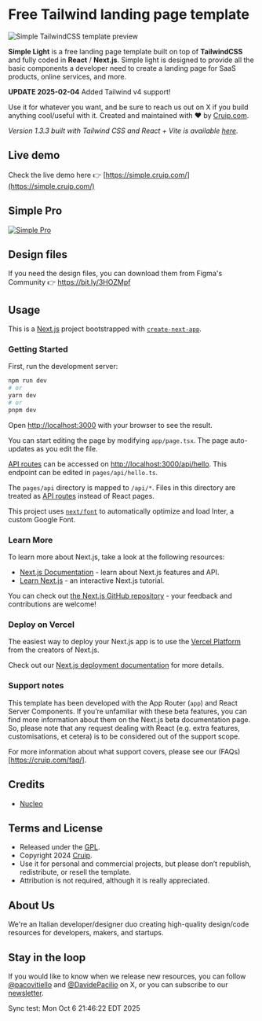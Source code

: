 # Free Tailwind landing page template

![Simple TailwindCSS template preview](https://github.com/cruip/tailwind-landing-page-template/assets/2683512/f9a98fab-a1bc-4fb5-8572-4de0b6bd932a)

**Simple Light** is a free landing page template built on top of **TailwindCSS** and fully coded in **React** / **Next.js**. Simple light is designed to provide all the basic components a developer need to create a landing page for SaaS products, online services, and more.

**UPDATE 2025-02-04** Added Tailwind v4 support!

Use it for whatever you want, and be sure to reach us out on X if you build anything cool/useful with it.
Created and maintained with ❤️ by [Cruip.com](https://cruip.com/).

_Version 1.3.3 built with Tailwind CSS and React + Vite is available [here](https://github.com/cruip/tailwind-landing-page-template/releases/tag/1.3.3)._

## Live demo

Check the live demo here 👉️ [https://simple.cruip.com/](https://simple.cruip.com/)

## Simple Pro

[![Simple Pro](https://github.com/cruip/tailwind-landing-page-template/assets/2683512/992be2ba-3de7-4838-be41-12e85686c193)](https://cruip.com/)

## Design files

If you need the design files, you can download them from Figma's Community 👉 https://bit.ly/3HOZMpf

## Usage

This is a [Next.js](https://nextjs.org/) project bootstrapped with [`create-next-app`](https://github.com/vercel/next.js/tree/canary/packages/create-next-app).

### Getting Started

First, run the development server:

```bash
npm run dev
# or
yarn dev
# or
pnpm dev
```

Open [http://localhost:3000](http://localhost:3000) with your browser to see the result.

You can start editing the page by modifying `app/page.tsx`. The page auto-updates as you edit the file.

[API routes](https://nextjs.org/docs/api-routes/introduction) can be accessed on [http://localhost:3000/api/hello](http://localhost:3000/api/hello). This endpoint can be edited in `pages/api/hello.ts`.

The `pages/api` directory is mapped to `/api/*`. Files in this directory are treated as [API routes](https://nextjs.org/docs/api-routes/introduction) instead of React pages.

This project uses [`next/font`](https://nextjs.org/docs/basic-features/font-optimization) to automatically optimize and load Inter, a custom Google Font.

### Learn More

To learn more about Next.js, take a look at the following resources:

- [Next.js Documentation](https://nextjs.org/docs) - learn about Next.js features and API.
- [Learn Next.js](https://nextjs.org/learn) - an interactive Next.js tutorial.

You can check out [the Next.js GitHub repository](https://github.com/vercel/next.js/) - your feedback and contributions are welcome!

### Deploy on Vercel

The easiest way to deploy your Next.js app is to use the [Vercel Platform](https://vercel.com/new?utm_medium=default-template&filter=next.js&utm_source=create-next-app&utm_campaign=create-next-app-readme) from the creators of Next.js.

Check out our [Next.js deployment documentation](https://nextjs.org/docs/deployment) for more details.

### Support notes

This template has been developed with the App Router (`app`) and React Server Components. If you’re unfamiliar with these beta features, you can find more information about them on the Next.js beta documentation page. So, please note that any request dealing with React (e.g. extra features, customisations, et cetera) is to be considered out of the support scope.

For more information about what support covers, please see our (FAQs)[https://cruip.com/faq/].

## Credits

- [Nucleo](https://nucleoapp.com/)

## Terms and License

- Released under the [GPL](https://www.gnu.org/licenses/gpl-3.0.html).
- Copyright 2024 [Cruip](https://cruip.com/).
- Use it for personal and commercial projects, but please don’t republish, redistribute, or resell the template.
- Attribution is not required, although it is really appreciated.

## About Us

We're an Italian developer/designer duo creating high-quality design/code resources for developers, makers, and startups.

## Stay in the loop

If you would like to know when we release new resources, you can follow [@pacovitiello](https://x.com/pacovitiello) and [@DavidePacilio](https://x.com/DavidePacilio) on X, or you can subscribe to our [newsletter](https://cruip.com/newsletter/).

Sync test: Mon Oct  6 21:46:22 EDT 2025

